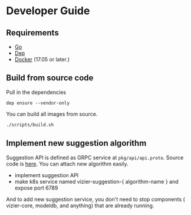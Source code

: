 # Developer Guide

## Requirements

- [Go](https://golang.org/)
- [Dep](https://golang.github.io/dep/)
- [Docker](https://docs.docker.com/) (17.05 or later.)

## Build from source code

Pull in the dependencies

```
dep ensure --vendor-only
```

You can build all images from source.

```bash
./scripts/build.sh
```

## Implement new suggestion algorithm

Suggestion API is defined as GRPC service at `pkg/api/api.proto`. Source code is [here](https://github.com/kubeflow/katib/blob/master/pkg/api/api.proto). You can attach new algorithm easily.

- implement suggestion API
- make k8s service named vizier-suggestion-{ algorithm-name } and expose port 6789

And to add new suggestion service, you don't need to stop components ( vizier-core, modeldb, and anything) that are already running.
